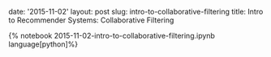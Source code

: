 date: '2015-11-02'
layout: post
slug: intro-to-collaborative-filtering
title: Intro to Recommender Systems: Collaborative Filtering

{% notebook 2015-11-02-intro-to-collaborative-filtering.ipynb language[python]%}
